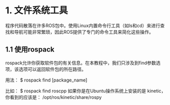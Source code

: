 # 1. 文件系统工具
程序代码散落在许多ROS包中。使用Linux内置命令行工具（如ls和cd）来进行查找和导航可能非常繁琐，因此ROS提供了专门的命令工具来简化这些操作。

## 1.1 使用rospack
rospack允许你获取软件包的有关信息。在本教程中，我们只涉及到find参数选项，该选项可以返回软件包的所在路径。

用法：
$ rospack find [package_name]

比如：
$ rospack find roscpp
如果你是在Ubuntu操作系统上安装的是 kinetic，你看到的应该是：
/opt/ros/kinetic/share/rospy

